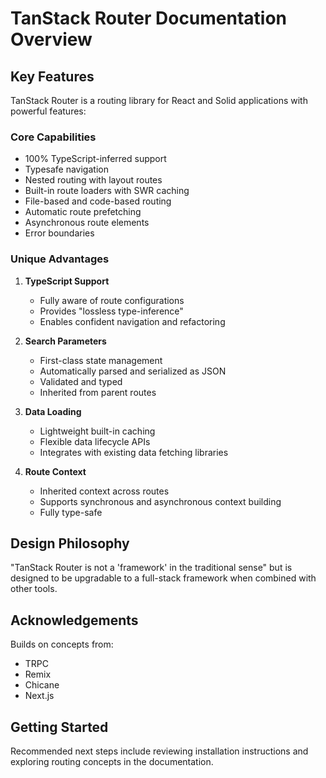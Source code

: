 # TanStack Router Documentation Overview

## Key Features

TanStack Router is a routing library for React and Solid applications with powerful features:

### Core Capabilities
- 100% TypeScript-inferred support
- Typesafe navigation
- Nested routing with layout routes
- Built-in route loaders with SWR caching
- File-based and code-based routing
- Automatic route prefetching
- Asynchronous route elements
- Error boundaries

### Unique Advantages

1. **TypeScript Support**
   - Fully aware of route configurations
   - Provides "lossless type-inference"
   - Enables confident navigation and refactoring

2. **Search Parameters**
   - First-class state management
   - Automatically parsed and serialized as JSON
   - Validated and typed
   - Inherited from parent routes

3. **Data Loading**
   - Lightweight built-in caching
   - Flexible data lifecycle APIs
   - Integrates with existing data fetching libraries

4. **Route Context**
   - Inherited context across routes
   - Supports synchronous and asynchronous context building
   - Fully type-safe

## Design Philosophy

"TanStack Router is not a 'framework' in the traditional sense" but is designed to be upgradable to a full-stack framework when combined with other tools.

## Acknowledgements

Builds on concepts from:
- TRPC
- Remix
- Chicane
- Next.js

## Getting Started

Recommended next steps include reviewing installation instructions and exploring routing concepts in the documentation.